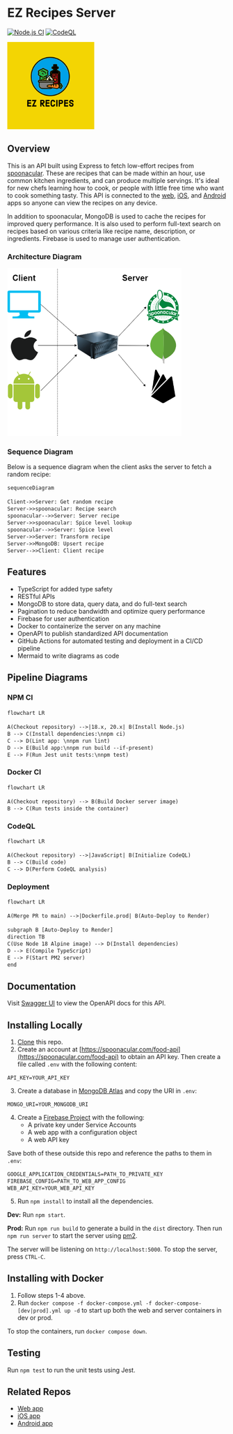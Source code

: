 # EZ Recipes Server

[![Node.js CI](https://github.com/Abhiek187/ez-recipes-server/actions/workflows/node.js.yml/badge.svg)](https://github.com/Abhiek187/ez-recipes-server/actions/workflows/node.js.yml)
[![CodeQL](https://github.com/Abhiek187/ez-recipes-server/actions/workflows/codeql.yml/badge.svg)](https://github.com/Abhiek187/ez-recipes-server/actions/workflows/codeql.yml)

<img src="logo.png" alt="Food cooking in a pot" width="200">

## Overview

This is an API built using Express to fetch low-effort recipes from [spoonacular](https://spoonacular.com/food-api). These are recipes that can be made within an hour, use common kitchen ingredients, and can produce multiple servings. It's ideal for new chefs learning how to cook, or people with little free time who want to cook something tasty. This API is connected to the [web](https://github.com/Abhiek187/ez-recipes-web), [iOS](https://github.com/Abhiek187/ez-recipes-ios), and [Android](https://github.com/Abhiek187/ez-recipes-android) apps so anyone can view the recipes on any device.

In addition to spoonacular, MongoDB is used to cache the recipes for improved query performance. It is also used to perform full-text search on recipes based on various criteria like recipe name, description, or ingredients. Firebase is used to manage user authentication.

### Architecture Diagram

<img src="architecture-diagram.png" alt="Architecture diagram for EZ Recipes" width="400">

### Sequence Diagram

Below is a sequence diagram when the client asks the server to fetch a random recipe:

```mermaid
sequenceDiagram

Client->>Server: Get random recipe
Server->>spoonacular: Recipe search
spoonacular-->>Server: Server recipe
Server->>spoonacular: Spice level lookup
spoonacular-->>Server: Spice level
Server->>Server: Transform recipe
Server->>MongoDB: Upsert recipe
Server-->>Client: Client recipe
```

## Features

- TypeScript for added type safety
- RESTful APIs
- MongoDB to store data, query data, and do full-text search
- Pagination to reduce bandwidth and optimize query performance
- Firebase for user authentication
- Docker to containerize the server on any machine
- OpenAPI to publish standardized API documentation
- GitHub Actions for automated testing and deployment in a CI/CD pipeline
- Mermaid to write diagrams as code

## Pipeline Diagrams

### NPM CI

```mermaid
flowchart LR

A(Checkout repository) -->|18.x, 20.x| B(Install Node.js)
B --> C(Install dependencies:\nnpm ci)
C --> D(Lint app: \nnpm run lint)
D --> E(Build app:\nnpm run build --if-present)
E --> F(Run Jest unit tests:\nnpm test)
```

### Docker CI

```mermaid
flowchart LR

A(Checkout repository) --> B(Build Docker server image)
B --> C(Run tests inside the container)
```

### CodeQL

```mermaid
flowchart LR

A(Checkout repository) -->|JavaScript| B(Initialize CodeQL)
B --> C(Build code)
C --> D(Perform CodeQL analysis)
```

### Deployment

```mermaid
flowchart LR

A(Merge PR to main) -->|Dockerfile.prod| B(Auto-Deploy to Render)

subgraph B [Auto-Deploy to Render]
direction TB
C(Use Node 18 Alpine image) --> D(Install dependencies)
D --> E(Compile TypeScript)
E --> F(Start PM2 server)
end
```

## Documentation

Visit [Swagger UI](https://ez-recipes-server.onrender.com/) to view the OpenAPI docs for this API.

## Installing Locally

1. [Clone](https://github.com/Abhiek187/ez-recipes-web.git) this repo.
2. Create an account at [https://spoonacular.com/food-api](https://spoonacular.com/food-api) to obtain an API key. Then create a file called `.env` with the following content:

```
API_KEY=YOUR_API_KEY
```

3. Create a database in [MongoDB Atlas](https://www.mongodb.com/atlas) and copy the URI in `.env`:

```
MONGO_URI=YOUR_MONGODB_URI
```

4. Create a [Firebase Project](https://console.firebase.google.com) with the following:
   - A private key under Service Accounts
   - A web app with a configuration object
   - A web API key

Save both of these outside this repo and reference the paths to them in `.env`:

```
GOOGLE_APPLICATION_CREDENTIALS=PATH_TO_PRIVATE_KEY
FIREBASE_CONFIG=PATH_TO_WEB_APP_CONFIG
WEB_API_KEY=YOUR_WEB_API_KEY
```

5. Run `npm install` to install all the dependencies.

**Dev:** Run `npm start`.

**Prod:** Run `npm run build` to generate a build in the `dist` directory. Then run `npm run server` to start the server using [pm2](https://pm2.io/).

The server will be listening on `http://localhost:5000`. To stop the server, press `CTRL-C`.

## Installing with Docker

1. Follow steps 1-4 above.
2. Run `docker compose -f docker-compose.yml -f docker-compose-[dev|prod].yml up -d` to start up both the web and server containers in dev or prod.

To stop the containers, run `docker compose down`.

## Testing

Run `npm test` to run the unit tests using Jest.

## Related Repos

- [Web app](https://github.com/Abhiek187/ez-recipes-web)
- [iOS app](https://github.com/Abhiek187/ez-recipes-ios)
- [Android app](https://github.com/Abhiek187/ez-recipes-android)

